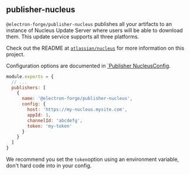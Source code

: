 ## publisher-nucleus

`@electron-forge/publisher-nucleus` publishes all your artifacts to an instance of Nucleus Update Server where users will be able to download them. This update service supports all three platforms.

Check out the README at [`atlassian/nucleus`](https://github.com/atlassian/nucleus) for more information on this project.

Configuration options are documented in [`Publisher
NucleusConfig](https://js.electronforge.io/interfaces/_electron_forge_publisher_nucleus.PublisherNucleusConfig.html).


```javascript title=forge.config.js
module.exports = {
  // ...
  publishers: [
    {
      name: '@electron-forge/publisher-nucleus',
      config: {
        host: 'https://my-nucleus.mysite.com',
        appId: 1,
        channelId: 'abcdefg',
        token: 'my-token'
      }
    }
  ]
}
```

We recommend you set the `token`option using an environment variable, don't hard code into in your config.